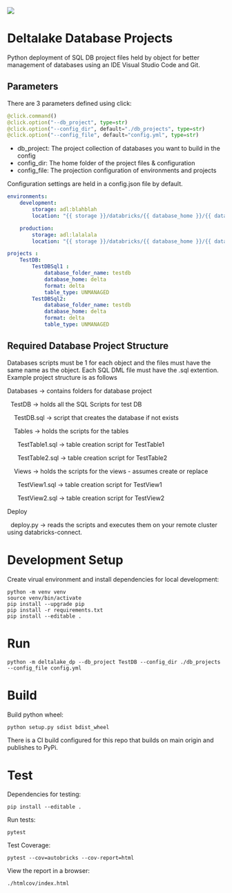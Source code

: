 <img src="https://img.shields.io/badge/Python-v3.8-blue">

# Deltalake Database Projects
Python deployment of SQL DB project files held by object for better management of databases using an IDE Visual Studio Code and Git.


## Parameters
There are 3 parameters defined using click:

```python
@click.command()
@click.option("--db_project", type=str)
@click.option("--config_dir", default="./db_projects", type=str)
@click.option("--config_file", default="config.yml", type=str)
```

- db_project: The project collection of databases you want to build in the config
- config_dir: The home folder of the project files & configuration
- config_file: The projection configuration of environments and projects

Configuration settings are held in a config.json file by default.

```yaml
environments: 
    development:
        storage: adl:blahblah
        location: "{{ storage }}/databricks/{{ database_home }}/{{ database_folder_name }}/{{ table_name }}"

    production:
        storage: adl:lalalala
        location: "{{ storage }}/databricks/{{ database_home }}/{{ database_folder_name }}/{{ table_name }}"

projects : 
    TestDB: 
        TestDBSql1 :
            database_folder_name: testdb
            database_home: delta
            format: delta
            table_type: UNMANAGED
        TestDBSql2:
            database_folder_name: testdb
            database_home: delta
            format: delta
            table_type: UNMANAGED
```



## Required Database Project Structure
Databases scripts must be 1 for each object and the files must have the same name as the object. Each SQL DML file must have the .sql extention.
Example project structure is as follows

Databases -> contains folders for database project

&nbsp;&nbsp;TestDB -> holds all the SQL Scripts for test DB

&nbsp;&nbsp;&nbsp;&nbsp;TestDB.sql -> script that creates the database if not exists

&nbsp;&nbsp;&nbsp;&nbsp;Tables -> holds the scripts for the tables

&nbsp;&nbsp;&nbsp;&nbsp;&nbsp;&nbsp;TestTable1.sql -> table creation script for TestTable1

&nbsp;&nbsp;&nbsp;&nbsp;&nbsp;&nbsp;TestTable2.sql -> table creation script for TestTable2

&nbsp;&nbsp;&nbsp;&nbsp;Views -> holds the scripts for the views - assumes create or replace

&nbsp;&nbsp;&nbsp;&nbsp;&nbsp;&nbsp;TestView1.sql -> table creation script for TestView1

&nbsp;&nbsp;&nbsp;&nbsp;&nbsp;&nbsp;TestView2.sql -> table creation script for TestView2 

Deploy

&nbsp;&nbsp;deploy.py -> reads the scripts and executes them on your remote cluster using databricks-connect.

# Development Setup

Create virual environment and install dependencies for local development:

```
python -m venv venv
source venv/bin/activate
pip install --upgrade pip
pip install -r requirements.txt
pip install --editable .
```

# Run

```
python -m deltalake_dp --db_project TestDB --config_dir ./db_projects --config_file config.yml
```

# Build

Build python wheel:
```
python setup.py sdist bdist_wheel
```

There is a CI build configured for this repo that builds on main origin and publishes to PyPi.

# Test

Dependencies for testing:
```
pip install --editable .
```

Run tests:
```
pytest
```

Test Coverage:
```
pytest --cov=autobricks --cov-report=html
```

View the report in a browser:
```
./htmlcov/index.html
```


